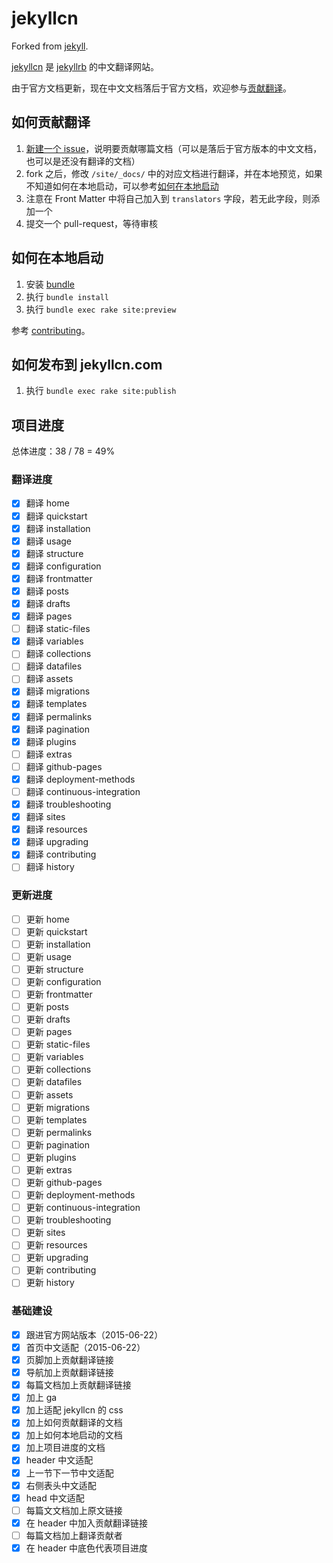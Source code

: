 jekyllcn
========

Forked from [jekyll](https://github.com/jekyll/jekyll).

[jekyllcn](http://jekyllcn.com/) 是 [jekyllrb](http://jekyllrb.com/) 的中文翻译网站。

由于官方文档更新，现在中文文档落后于官方文档，欢迎参与[贡献翻译](https://github.com/xcatliu/jekyllcn#如何贡献翻译)。

## 如何贡献翻译

1. [新建一个 issue](https://github.com/xcatliu/jekyllcn/issues/new)，说明要贡献哪篇文档（可以是落后于官方版本的中文文档，也可以是还没有翻译的文档）
2. fork 之后，修改 `/site/_docs/` 中的对应文档进行翻译，并在本地预览，如果不知道如何在本地启动，可以参考[如何在本地启动](https://github.com/xcatliu/jekyllcn#如何在本地启动)
3. 注意在 Front Matter 中将自己加入到 `translators` 字段，若无此字段，则添加一个
4. 提交一个 pull-request，等待审核

## 如何在本地启动

1. 安装 [bundle](http://bundler.io/)
2. 执行 `bundle install`
3. 执行 `bundle exec rake site:preview`

参考 [contributing](http://jekyllcn.com/docs/contributing/)。

## 如何发布到 jekyllcn.com

1. 执行 `bundle exec rake site:publish`

## 项目进度

总体进度：38 / 78 = 49%

### 翻译进度

- [x] 翻译 home
- [x] 翻译 quickstart
- [x] 翻译 installation
- [x] 翻译 usage
- [x] 翻译 structure
- [x] 翻译 configuration
- [x] 翻译 frontmatter
- [x] 翻译 posts
- [x] 翻译 drafts
- [x] 翻译 pages
- [ ] 翻译 static-files
- [x] 翻译 variables
- [ ] 翻译 collections
- [ ] 翻译 datafiles
- [ ] 翻译 assets
- [x] 翻译 migrations
- [x] 翻译 templates
- [x] 翻译 permalinks
- [x] 翻译 pagination
- [x] 翻译 plugins
- [ ] 翻译 extras
- [ ] 翻译 github-pages
- [x] 翻译 deployment-methods
- [ ] 翻译 continuous-integration
- [x] 翻译 troubleshooting
- [x] 翻译 sites
- [x] 翻译 resources
- [x] 翻译 upgrading
- [x] 翻译 contributing
- [ ] 翻译 history

### 更新进度

- [ ] 更新 home
- [ ] 更新 quickstart
- [ ] 更新 installation
- [ ] 更新 usage
- [ ] 更新 structure
- [ ] 更新 configuration
- [ ] 更新 frontmatter
- [ ] 更新 posts
- [ ] 更新 drafts
- [ ] 更新 pages
- [ ] 更新 static-files
- [ ] 更新 variables
- [ ] 更新 collections
- [ ] 更新 datafiles
- [ ] 更新 assets
- [ ] 更新 migrations
- [ ] 更新 templates
- [ ] 更新 permalinks
- [ ] 更新 pagination
- [ ] 更新 plugins
- [ ] 更新 extras
- [ ] 更新 github-pages
- [ ] 更新 deployment-methods
- [ ] 更新 continuous-integration
- [ ] 更新 troubleshooting
- [ ] 更新 sites
- [ ] 更新 resources
- [ ] 更新 upgrading
- [ ] 更新 contributing
- [ ] 更新 history

### 基础建设

- [x] 跟进官方网站版本（2015-06-22）
- [x] 首页中文适配（2015-06-22）
- [x] 页脚加上贡献翻译链接
- [x] 导航加上贡献翻译链接
- [x] 每篇文档加上贡献翻译链接
- [x] 加上 ga
- [x] 加上适配 jekyllcn 的 css
- [x] 加上如何贡献翻译的文档
- [x] 加上如何本地启动的文档
- [x] 加上项目进度的文档
- [x] header 中文适配
- [x] 上一节下一节中文适配
- [x] 右侧表头中文适配
- [x] head 中文适配
- [ ] 每篇文文档加上原文链接
- [x] 在 header 中加入贡献翻译链接
- [ ] 每篇文档加上翻译贡献者
- [x] 在 header 中底色代表项目进度
